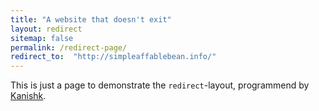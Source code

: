 ```yaml
---
title: "A website that doesn't exit"
layout: redirect
sitemap: false
permalink: /redirect-page/
redirect_to:  "http://simpleaffablebean.info/"
---
```

This is just a page to demonstrate the `redirect`-layout, programmend by [Kanishk](http://codingtips.kanishkkunal.in/about/).
